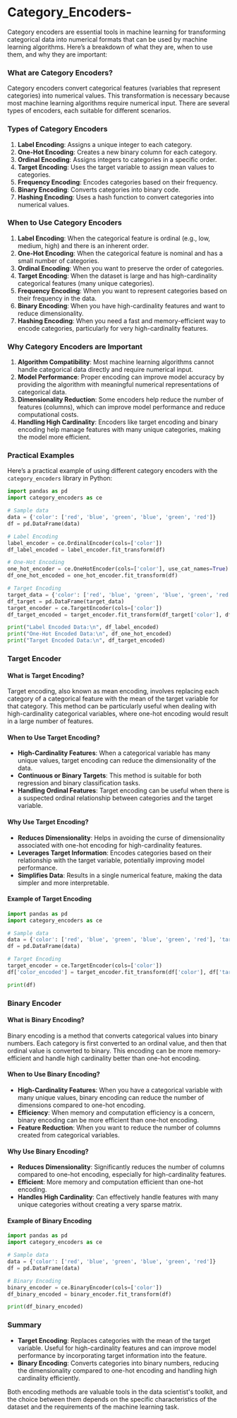 # Category_Encoders-

Category encoders are essential tools in machine learning for transforming categorical data into numerical formats that can be used by machine learning algorithms. Here’s a breakdown of what they are, when to use them, and why they are important:

### What are Category Encoders?

Category encoders convert categorical features (variables that represent categories) into numerical values. This transformation is necessary because most machine learning algorithms require numerical input. There are several types of encoders, each suitable for different scenarios.

### Types of Category Encoders

1. **Label Encoding**: Assigns a unique integer to each category.
2. **One-Hot Encoding**: Creates a new binary column for each category.
3. **Ordinal Encoding**: Assigns integers to categories in a specific order.
4. **Target Encoding**: Uses the target variable to assign mean values to categories.
5. **Frequency Encoding**: Encodes categories based on their frequency.
6. **Binary Encoding**: Converts categories into binary code.
7. **Hashing Encoding**: Uses a hash function to convert categories into numerical values.

### When to Use Category Encoders

1. **Label Encoding**: When the categorical feature is ordinal (e.g., low, medium, high) and there is an inherent order.
2. **One-Hot Encoding**: When the categorical feature is nominal and has a small number of categories.
3. **Ordinal Encoding**: When you want to preserve the order of categories.
4. **Target Encoding**: When the dataset is large and has high-cardinality categorical features (many unique categories).
5. **Frequency Encoding**: When you want to represent categories based on their frequency in the data.
6. **Binary Encoding**: When you have high-cardinality features and want to reduce dimensionality.
7. **Hashing Encoding**: When you need a fast and memory-efficient way to encode categories, particularly for very high-cardinality features.

### Why Category Encoders are Important

1. **Algorithm Compatibility**: Most machine learning algorithms cannot handle categorical data directly and require numerical input.
2. **Model Performance**: Proper encoding can improve model accuracy by providing the algorithm with meaningful numerical representations of categorical data.
3. **Dimensionality Reduction**: Some encoders help reduce the number of features (columns), which can improve model performance and reduce computational costs.
4. **Handling High Cardinality**: Encoders like target encoding and binary encoding help manage features with many unique categories, making the model more efficient.

### Practical Examples

Here’s a practical example of using different category encoders with the `category_encoders` library in Python:

```python
import pandas as pd
import category_encoders as ce

# Sample data
data = {'color': ['red', 'blue', 'green', 'blue', 'green', 'red']}
df = pd.DataFrame(data)

# Label Encoding
label_encoder = ce.OrdinalEncoder(cols=['color'])
df_label_encoded = label_encoder.fit_transform(df)

# One-Hot Encoding
one_hot_encoder = ce.OneHotEncoder(cols=['color'], use_cat_names=True)
df_one_hot_encoded = one_hot_encoder.fit_transform(df)

# Target Encoding
target_data = {'color': ['red', 'blue', 'green', 'blue', 'green', 'red'], 'target': [1, 0, 1, 0, 1, 1]}
df_target = pd.DataFrame(target_data)
target_encoder = ce.TargetEncoder(cols=['color'])
df_target_encoded = target_encoder.fit_transform(df_target['color'], df_target['target'])

print("Label Encoded Data:\n", df_label_encoded)
print("One-Hot Encoded Data:\n", df_one_hot_encoded)
print("Target Encoded Data:\n", df_target_encoded)
```

### Target Encoder

#### What is Target Encoding?
Target encoding, also known as mean encoding, involves replacing each category of a categorical feature with the mean of the target variable for that category. This method can be particularly useful when dealing with high-cardinality categorical variables, where one-hot encoding would result in a large number of features.

#### When to Use Target Encoding?
- **High-Cardinality Features**: When a categorical variable has many unique values, target encoding can reduce the dimensionality of the data.
- **Continuous or Binary Targets**: This method is suitable for both regression and binary classification tasks.
- **Handling Ordinal Features**: Target encoding can be useful when there is a suspected ordinal relationship between categories and the target variable.

#### Why Use Target Encoding?
- **Reduces Dimensionality**: Helps in avoiding the curse of dimensionality associated with one-hot encoding for high-cardinality features.
- **Leverages Target Information**: Encodes categories based on their relationship with the target variable, potentially improving model performance.
- **Simplifies Data**: Results in a single numerical feature, making the data simpler and more interpretable.

#### Example of Target Encoding
```python
import pandas as pd
import category_encoders as ce

# Sample data
data = {'color': ['red', 'blue', 'green', 'blue', 'green', 'red'], 'target': [1, 0, 1, 0, 1, 1]}
df = pd.DataFrame(data)

# Target Encoding
target_encoder = ce.TargetEncoder(cols=['color'])
df['color_encoded'] = target_encoder.fit_transform(df['color'], df['target'])

print(df)
```

### Binary Encoder

#### What is Binary Encoding?
Binary encoding is a method that converts categorical values into binary numbers. Each category is first converted to an ordinal value, and then that ordinal value is converted to binary. This encoding can be more memory-efficient and handle high cardinality better than one-hot encoding.

#### When to Use Binary Encoding?
- **High-Cardinality Features**: When you have a categorical variable with many unique values, binary encoding can reduce the number of dimensions compared to one-hot encoding.
- **Efficiency**: When memory and computation efficiency is a concern, binary encoding can be more efficient than one-hot encoding.
- **Feature Reduction**: When you want to reduce the number of columns created from categorical variables.

#### Why Use Binary Encoding?
- **Reduces Dimensionality**: Significantly reduces the number of columns compared to one-hot encoding, especially for high-cardinality features.
- **Efficient**: More memory and computation efficient than one-hot encoding.
- **Handles High Cardinality**: Can effectively handle features with many unique categories without creating a very sparse matrix.

#### Example of Binary Encoding
```python
import pandas as pd
import category_encoders as ce

# Sample data
data = {'color': ['red', 'blue', 'green', 'blue', 'green', 'red']}
df = pd.DataFrame(data)

# Binary Encoding
binary_encoder = ce.BinaryEncoder(cols=['color'])
df_binary_encoded = binary_encoder.fit_transform(df)

print(df_binary_encoded)
```

### Summary

- **Target Encoding**: Replaces categories with the mean of the target variable. Useful for high-cardinality features and can improve model performance by incorporating target information into the feature.
- **Binary Encoding**: Converts categories into binary numbers, reducing the dimensionality compared to one-hot encoding and handling high cardinality efficiently.

Both encoding methods are valuable tools in the data scientist's toolkit, and the choice between them depends on the specific characteristics of the dataset and the requirements of the machine learning task.

